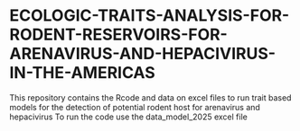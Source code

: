 # ECOLOGIC-TRAITS-ANALYSIS-FOR-RODENT-RESERVOIRS-FOR-ARENAVIRUS-AND-HEPACIVIRUS-IN-THE-AMERICAS
This repository contains the Rcode and data on excel files to run trait based models for the detection of potential rodent host for arenavirus and hepacivirus
To run the code use the data_model_2025 excel file
